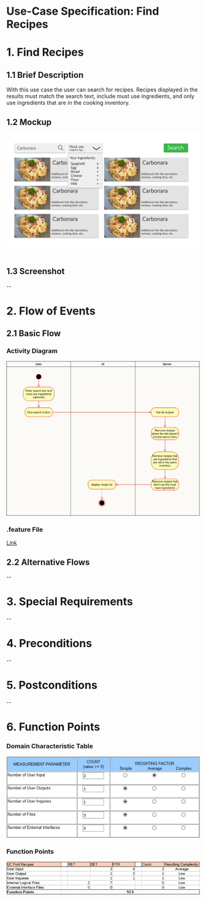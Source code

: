 # Use-Case Specification: Find Recipes

# 1. Find Recipes

## 1.1 Brief Description

With this use case the user can search for recipes. Recipes displayed in the results must match the search text, include must use ingredients, and only use ingredients that are in the cooking inventory.

## 1.2 Mockup

![Mockup](mockup.jpg)

## 1.3 Screenshot
--

# 2. Flow of Events

## 2.1 Basic Flow

### Activity Diagram

![activity-diagram](activity-diagram.jpg)

### .feature File

[Link](../../features/find_recipes.feature)

## 2.2 Alternative Flows
--

# 3. Special Requirements
--

# 4. Preconditions
--

# 5. Postconditions
--

# 6. Function Points

### Domain Characteristic Table

![domain_characteristic_table](domain_characteristic_table.jpg)

### Function Points

![function_points](function_points.jpg)
